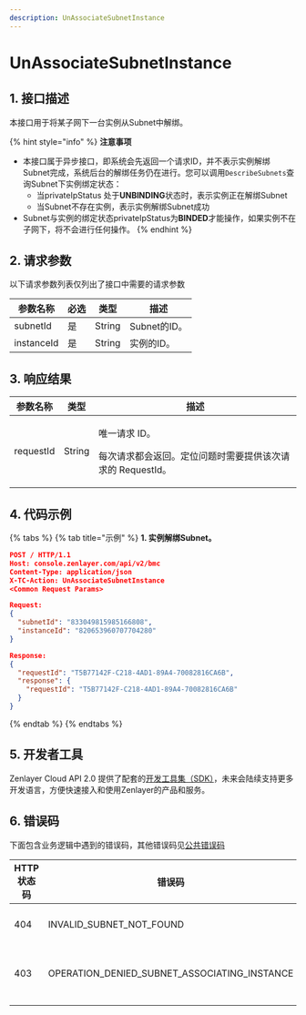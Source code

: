```yaml
---
description: UnAssociateSubnetInstance
---
```


# UnAssociateSubnetInstance

## 1. 接口描述

本接口用于将某子网下一台实例从Subnet中解绑。

{% hint style="info" %}
**注意事项**

* 本接口属于异步接口，即系统会先返回一个请求ID，并不表示实例解绑Subnet完成，系统后台的解绑任务仍在进行。您可以调用`DescribeSubnets`查询Subnet下实例绑定状态：
  * 当privateIpStatus 处于**UNBINDING**状态时，表示实例正在解绑Subnet
  * 当Subnet不存在实例，表示实例解绑Subnet成功
* Subnet与实例的绑定状态privateIpStatus为**BINDED**才能操作，如果实例不在子网下，将不会进行任何操作。
{% endhint %}



## 2. 请求参数

以下请求参数列表仅列出了接口中需要的请求参数

| 参数名称       | 必选 | 类型     | 描述         |
| ---------- | -- | ------ | ---------- |
| subnetId   | 是  | String | Subnet的ID。 |
| instanceId | 是  | String | 实例的ID。     |



## 3. 响应结果

| 参数名称      | 类型     | 描述                                                       |
| --------- | ------ | -------------------------------------------------------- |
| requestId | String | <p>唯一请求 ID。</p><p>每次请求都会返回。定位问题时需要提供该次请求的 RequestId。</p> |



## 4. 代码示例

{% tabs %}
{% tab title="示例" %}
**1. 实例解绑Subnet。**

```json
POST / HTTP/1.1
Host: console.zenlayer.com/api/v2/bmc
Content-Type: application/json
X-TC-Action: UnAssociateSubnetInstance
<Common Request Params>

Request:
{
  "subnetId": "833049815985166808",
  "instanceId": "820653960707704280"
}

Response:
{
  "requestId": "T5B77142F-C218-4AD1-89A4-70082816CA6B",
  "response": {
    "requestId": "T5B77142F-C218-4AD1-89A4-70082816CA6B"
  }
}
```
{% endtab %}
{% endtabs %}



## 5. 开发者工具

Zenlayer Cloud API 2.0 提供了配套的[开发工具集（SDK）](../../api-introduction/sdk/)，未来会陆续支持更多开发语言，方便快速接入和使用Zenlayer的产品和服务。



## 6. 错误码

下面包含业务逻辑中遇到的错误码，其他错误码见[公共错误码](../../api-introduction/instruction/commonerrorcode.md)

| HTTP状态码 | 错误码                                              | 说明            |
| ------- | ------------------------------------------------ | ------------- |
| 404     | INVALID\_SUBNET\_NOT\_FOUND                      | Subnet不存在。    |
| 403     | OPERATION\_DENIED\_SUBNET\_ASSOCIATING\_INSTANCE | Subnet正在绑定实例。 |
|         |                                                  |               |
